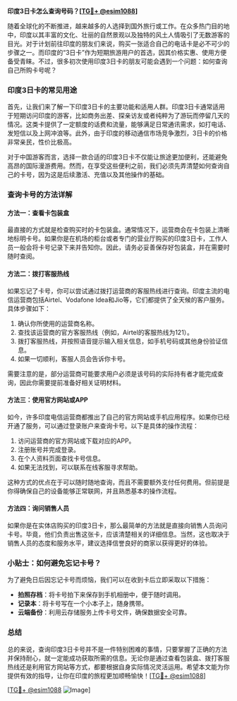 **印度3日卡怎么查询号码？[[TG💪+ @esim1088](https://t.me/s/esim1088)]**

随着全球化的不断推进，越来越多的人选择到国外旅行或工作。在众多热门目的地中，印度以其丰富的文化、壮丽的自然景观以及独特的风土人情吸引了无数游客的目光。对于计划前往印度的朋友们来说，购买一张适合自己的电话卡是必不可少的步骤之一。而印度的“3日卡”作为短期旅游用户的首选，因其价格实惠、使用方便备受青睐。不过，很多初次使用印度3日卡的朋友可能会遇到一个问题：如何查询自己所购卡号呢？

### 印度3日卡的常见用途

首先，让我们来了解一下印度3日卡的主要功能和适用人群。印度3日卡通常适用于短期访问印度的游客，比如商务出差、探亲访友或者纯粹为了游玩而停留几天的情况。这类卡提供了一定额度的话费和流量，能够满足日常通讯需求，如打电话、发短信以及上网冲浪等。此外，由于印度的移动通信市场竞争激烈，3日卡的价格非常亲民，性价比极高。

对于中国游客而言，选择一款合适的印度3日卡不仅能让旅途更加便利，还能避免高昂的国际漫游费用。然而，在享受这些便利之前，我们必须先弄清楚如何查询自己的卡号，因为这是后续激活、充值以及其他操作的基础。

### 查询卡号的方法详解

#### 方法一：查看卡包装盒

最直接的方式就是检查购买时的卡包装盒。通常情况下，运营商会在卡包装上清晰地标明卡号。如果你是在机场的柜台或者专门的营业厅购买的印度3日卡，工作人员一般会将卡号记录下来并告知你。因此，请务必妥善保存好包装盒，并在需要时随时查阅。

#### 方法二：拨打客服热线

如果忘记了卡号，你可以尝试通过拨打运营商的客服热线进行查询。印度主流的电信运营商包括Airtel、Vodafone Idea和Jio等，它们都提供了全天候的客户服务。具体步骤如下：

1. 确认你所使用的运营商名称。
2. 查找该运营商的官方客服热线（例如，Airtel的客服热线为121）。
3. 拨打客服热线，并按照语音提示输入相关信息，如手机号码或其他身份验证信息。
4. 如果一切顺利，客服人员会告诉你卡号。

需要注意的是，部分运营商可能要求用户必须是该号码的实际持有者才能完成查询，因此你需要提前准备好相关证明材料。

#### 方法三：使用官方网站或APP

如今，许多印度电信运营商都推出了自己的官方网站或手机应用程序。如果你已经开通了服务，可以通过登录账户来查询卡号。以下是具体的操作流程：

1. 访问运营商的官方网站或下载对应的APP。
2. 注册账号并完成登录。
3. 在个人资料页面查找卡号信息。
4. 如果无法找到，可以联系在线客服寻求帮助。

这种方式的优点在于可以随时随地查询，而且不需要额外支付任何费用。但前提是你得确保自己的设备能够正常联网，并且熟悉基本的操作流程。

#### 方法四：询问销售人员

如果你是在实体店购买的印度3日卡，那么最简单的方法就是直接向销售人员询问卡号。毕竟，他们负责出售这张卡，应该清楚相关的详细信息。当然，这也取决于销售人员的态度和服务水平，建议选择信誉良好的商家以获得更好的体验。

### 小贴士：如何避免忘记卡号？

为了避免日后因忘记卡号而烦恼，我们可以在收到卡后立即采取以下措施：

- **拍照存档**：将卡号拍下来保存到手机相册中，便于随时调用。
- **记录本**：将卡号写在一个小本子上，随身携带。
- **云端备份**：利用云存储服务上传卡号文件，确保数据安全可靠。

### 总结

总的来说，查询印度3日卡号并不是一件特别困难的事情，只要掌握了正确的方法并保持耐心，就一定能成功获取所需的信息。无论你是通过查看包装盒、拨打客服热线还是利用官方网站等方式，都要根据自身实际情况灵活运用。希望本文能为你提供有效的指导，让你在印度的旅程更加顺畅愉快！[[TG💪+ @esim1088](https://t.me/s/esim1088)]

[[TG💪+ @esim1088](https://t.me/s/esim1088) ![Image](https://i.postimg.cc/4NQfJmqS/Snipaste-2025-05-13-00-14-12.png)]
